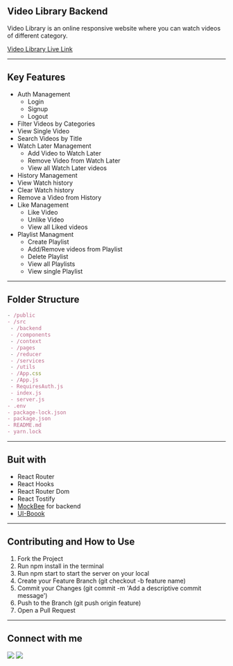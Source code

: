 ## Video Library Backend

Video Library is an online responsive website where you can watch videos of different category. 

[Video Library Live Link](https://youtube-two-nu.vercel.app/)

---

## Key Features

- Auth Management
  - Login
  - Signup
  - Logout
- Filter Videos by Categories
- View Single Video
- Search Videos by Title
- Watch Later Management
  - Add Video to Watch Later
  - Remove Video from Watch Later
  - View all Watch Later videos
 - History Management
  - View Watch history
  - Clear Watch history
  - Remove a Video from History
- Like Management
  - Like Video
  - Unlike Video
  - View all Liked videos
- Playlist Managment
  - Create Playlist
  - Add/Remove videos from Playlist
  - Delete Playlist
  - View all Playlists
  - View single Playlist

--- 

## Folder Structure

```jsx
- /public
- /src
 - /backend
 - /components
 - /context
 - /pages
 - /reducer
 - /services
 - /utils
 - /App.css
 - /App.js
 - RequiresAuth.js
 - index.js
 - server.js
- .env
- package-lock.json
- package.json
- README.md
- yarn.lock
```

---
## Buit with

- React Router
- React Hooks
- React Router Dom
- React Tostify
- [MockBee](https://mockbee.netlify.app/) for backend
- [UI-Boook](https://uibook.netlify.app/)

---
## Contributing and How to Use

1. Fork the Project
2. Run npm install in the terminal
3. Run npm start to start the server on your local
4. Create your Feature Branch (git checkout -b feature name)
5. Commit your Changes (git commit -m 'Add a descriptive commit message')
6. Push to the Branch (git push origin feature)
7. Open a Pull Request

---

## Connect with me

<a href="https://twitter.com/say_saver"><img src="https://img.shields.io/badge/Twitter-1DA1F2?style=for-the-badge&logo=twitter&logoColor=white"/></a>
<a href="https://www.linkedin.com/in/savita-verma-133782167"><img src="https://img.shields.io/badge/LinkedIn-0077B5?style=for-the-badge&logo=linkedin&logoColor=white"/></a>
